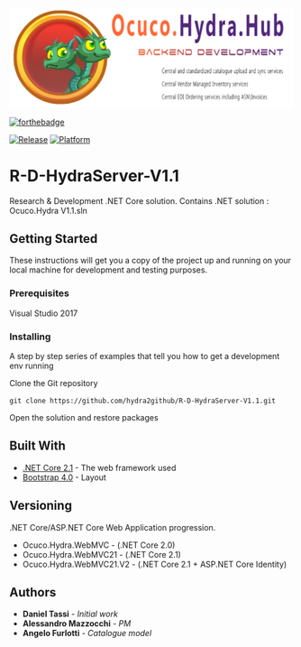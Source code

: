 ![Ocuco.Hydra.Prototype logo](https://github.com/hydra2github/Ocuco.Hydra.Images/blob/master/Logos.and.images/Hydra.Hub.for.Git.backend.png)

[![forthebadge](https://forthebadge.com/images/badges/made-with-c-sharp.svg)](https://forthebadge.com)

[![Release](https://img.shields.io/badge/Version-1.1-brightgreen.svg)]()
[![Platform](https://img.shields.io/badge/platform-win--64-lightgrey.svg)]()


# R-D-HydraServer-V1.1

Research & Development .NET Core solution. 
Contains .NET solution : Ocuco.Hydra V1.1.sln

## Getting Started

These instructions will get you a copy of the project up and running on your local machine for development and testing purposes. 

### Prerequisites

Visual Studio 2017

### Installing

A step by step series of examples that tell you how to get a development env running

Clone the Git repository 

```
git clone https://github.com/hydra2github/R-D-HydraServer-V1.1.git
```

Open the solution and restore packages

## Built With

* [.NET Core 2.1](https://github.com/dotnet/core/) - The web framework used
* [Bootstrap 4.0](https://getbootstrap.com/) - Layout


## Versioning

.NET Core/ASP.NET Core Web Application progression. 

* Ocuco.Hydra.WebMVC - (.NET Core 2.0)
* Ocuco.Hydra.WebMVC21 - (.NET Core 2.1)
* Ocuco.Hydra.WebMVC21.V2 - (.NET Core 2.1 + ASP.NET Core Identity)

## Authors

* **Daniel Tassi** - *Initial work*
* **Alessandro Mazzocchi** - *PM*
* **Angelo Furlotti** - *Catalogue model*

